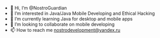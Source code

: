 - 👋 Hi, I’m @NostroGuardian
- 👀 I’m interested in Java/Java Mobile Developing and Ethical Hacking
- 🌱 I’m currently learning Java for desktop and mobile apps
- 💞️ I’m looking to collaborate on mobile developing
- 📫 How to reach me nostrodevelopment@yandex.ru

<!---
NostroGuardian/NostroGuardian is a ✨ special ✨ repository because its `README.md` (this file) appears on your GitHub profile.
You can click the Preview link to take a look at your changes.
--->
